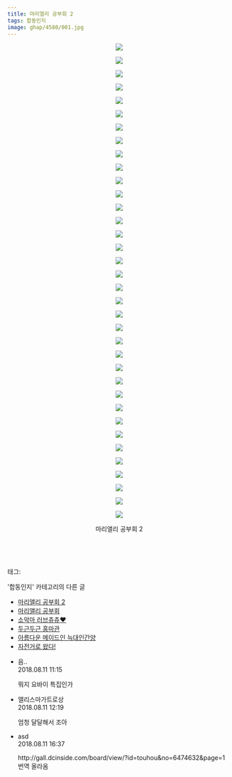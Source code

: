 ```yaml
---
title: 마리앨리 공부회 2
tags: 합동인지
image: ghap/4580/001.jpg
---
```

<div class="article">
<p style="text-align: center; clear: none; float: none;"><img src="{{ site.nasurl }}/ghap/4580/001.jpg"/></p>
<p style="text-align: center; clear: none; float: none;"><img src="{{ site.nasurl }}/ghap/4580/002.jpg"/></p>
<p style="text-align: center; clear: none; float: none;"><img src="{{ site.nasurl }}/ghap/4580/003.jpg"/></p>
<p style="text-align: center; clear: none; float: none;"><img src="{{ site.nasurl }}/ghap/4580/004.jpg"/></p>
<p style="text-align: center; clear: none; float: none;"><img src="{{ site.nasurl }}/ghap/4580/005.jpg"/></p>
<p style="text-align: center; clear: none; float: none;"><img src="{{ site.nasurl }}/ghap/4580/006.jpg"/></p>
<p style="text-align: center; clear: none; float: none;"><img src="{{ site.nasurl }}/ghap/4580/007.jpg"/></p>
<p style="text-align: center; clear: none; float: none;"><img src="{{ site.nasurl }}/ghap/4580/008.jpg"/></p>
<p style="text-align: center; clear: none; float: none;"><img src="{{ site.nasurl }}/ghap/4580/009.jpg"/></p>
<p style="text-align: center; clear: none; float: none;"><img src="{{ site.nasurl }}/ghap/4580/010.jpg"/></p>
<p style="text-align: center; clear: none; float: none;"><img src="{{ site.nasurl }}/ghap/4580/011.jpg"/></p>
<p style="text-align: center; clear: none; float: none;"><img src="{{ site.nasurl }}/ghap/4580/012.jpg"/></p>
<p style="text-align: center; clear: none; float: none;"><img src="{{ site.nasurl }}/ghap/4580/013.jpg"/></p>
<p style="text-align: center; clear: none; float: none;"><img src="{{ site.nasurl }}/ghap/4580/014.jpg"/></p>
<p style="text-align: center; clear: none; float: none;"><img src="{{ site.nasurl }}/ghap/4580/015.jpg"/></p>
<p style="text-align: center; clear: none; float: none;"><img src="{{ site.nasurl }}/ghap/4580/016.jpg"/></p>
<p style="text-align: center; clear: none; float: none;"><img src="{{ site.nasurl }}/ghap/4580/017.jpg"/></p>
<p style="text-align: center; clear: none; float: none;"><img src="{{ site.nasurl }}/ghap/4580/018.jpg"/></p>
<p style="text-align: center; clear: none; float: none;"><img src="{{ site.nasurl }}/ghap/4580/019.jpg"/></p>
<p style="text-align: center; clear: none; float: none;"><img src="{{ site.nasurl }}/ghap/4580/020.jpg"/></p>
<p style="text-align: center; clear: none; float: none;"><img src="{{ site.nasurl }}/ghap/4580/021.jpg"/></p>
<p style="text-align: center; clear: none; float: none;"><img src="{{ site.nasurl }}/ghap/4580/022.jpg"/></p>
<p style="text-align: center; clear: none; float: none;"><img src="{{ site.nasurl }}/ghap/4580/023.jpg"/></p>
<p style="text-align: center; clear: none; float: none;"><img src="{{ site.nasurl }}/ghap/4580/024.jpg"/></p>
<p style="text-align: center; clear: none; float: none;"><img src="{{ site.nasurl }}/ghap/4580/025.jpg"/></p>
<p style="text-align: center; clear: none; float: none;"><img src="{{ site.nasurl }}/ghap/4580/026.jpg"/></p>
<p style="text-align: center; clear: none; float: none;"><img src="{{ site.nasurl }}/ghap/4580/027.jpg"/></p>
<p style="text-align: center; clear: none; float: none;"><img src="{{ site.nasurl }}/ghap/4580/028.jpg"/></p>
<p style="text-align: center; clear: none; float: none;"><img src="{{ site.nasurl }}/ghap/4580/029.jpg"/></p>
<p style="text-align: center; clear: none; float: none;"><img src="{{ site.nasurl }}/ghap/4580/030.jpg"/></p>
<p style="text-align: center; clear: none; float: none;"><img src="{{ site.nasurl }}/ghap/4580/031.jpg"/></p>
<p style="text-align: center; clear: none; float: none;"><img src="{{ site.nasurl }}/ghap/4580/032.jpg"/></p>
<p style="text-align: center; clear: none; float: none;"><img src="{{ site.nasurl }}/ghap/4580/033.jpg"/></p>
<p style="text-align: center; clear: none; float: none;"><img src="{{ site.nasurl }}/ghap/4580/034.jpg"/></p>
<p style="text-align: center; clear: none; float: none;"><img src="{{ site.nasurl }}/ghap/4580/035.jpg"/></p>
<p style="text-align: center; clear: none; float: none;"><img src="{{ site.nasurl }}/ghap/4580/036.jpg"/></p>
<p style="text-align: center; clear: none; float: none;">마리앨리 공부회 2</p>
<p style="text-align: center; clear: none; float: none;"><br/></p>
<p><br/></p>
</div><div class="tagTrail">
<p>태그: </p>
<ul>
</ul>
</div><div class="another">
<p>'합동인지' 카테고리의 다른 글</p>
<ul>
<li><a href="/2018-08-11-ghap_4580">마리앨리 공부회 2</a></li>
<li><a href="/2018-07-25-ghap_4547">마리앨리 공부회</a></li>
<li><a href="/2018-06-13-ghap_4467">소악마 러브츄츄♥</a></li>
<li><a href="/2018-06-09-ghap_4438">두근두근 홍마관</a></li>
<li><a href="/2018-05-07-ghap_4349">아름다운 메이드인 늑대인간양</a></li>
<li><a href="/2018-02-27-ghap_4204">자전거로 왔다!</a></li>
</ul>
</div><div class="cb_module cb_fluid">
<div class="cb_wrt cb_profile">
<div class="comment">
<ul>
<li class="cb_thumb_off" id="comment15305890">
<div class="cb_comment_area">
<div class="cb_info_area">
<div class="cb_section">
<span class="cb_nick_name">음..</span>
</div>
<div class="cb_section">
<span class="cb_date">2018.08.11 11:15 </span>
</div>
</div>
<div class="cb_dsc_comment">
<p class="cb_dsc">
											뭐지 요바이 특집인가
										</p>
</div>
</div></li>
<li class="cb_thumb_off" id="comment15305915">
<div class="cb_comment_area">
<div class="cb_info_area">
<div class="cb_section">
<span class="cb_nick_name">앨리스마가트로상</span>
</div>
<div class="cb_section">
<span class="cb_date">2018.08.11 12:19 </span>
</div>
</div>
<div class="cb_dsc_comment">
<p class="cb_dsc">
											엄청 달달해서 조아
										</p>
</div>
</div></li>
<li class="cb_thumb_off" id="comment15306042">
<div class="cb_comment_area">
<div class="cb_info_area">
<div class="cb_section">
<span class="cb_nick_name">asd</span>
</div>
<div class="cb_section">
<span class="cb_date">2018.08.11 16:37 </span>
</div>
</div>
<div class="cb_dsc_comment">
<p class="cb_dsc">
											http://gall.dcinside.com/board/view/?id=touhou&amp;no=6474632&amp;page=1 번역 올라옴
										</p>
</div>
</div></li>
</ul>
</div>
</div><!-- commentList close -->
</div>
